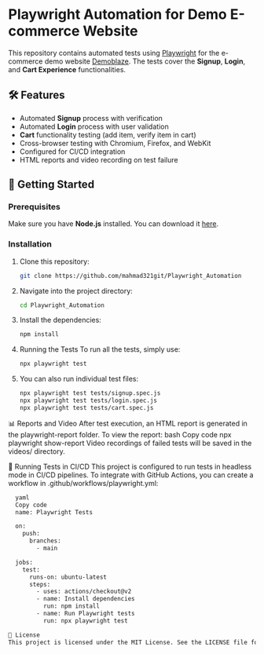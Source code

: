 # Playwright Automation for Demo E-commerce Website

This repository contains automated tests using [Playwright](https://playwright.dev) for the e-commerce demo website [Demoblaze](https://demoblaze.com/). The tests cover the **Signup**, **Login**, and **Cart Experience** functionalities.

## 🛠 Features

- Automated **Signup** process with verification
- Automated **Login** process with user validation
- **Cart** functionality testing (add item, verify item in cart)
- Cross-browser testing with Chromium, Firefox, and WebKit
- Configured for CI/CD integration
- HTML reports and video recording on test failure

## 🚀 Getting Started

### Prerequisites
Make sure you have **Node.js** installed. You can download it [here](https://nodejs.org/).

### Installation
1. Clone this repository:
   ```bash
   git clone https://github.com/mahmad321git/Playwright_Automation


2. Navigate into the project directory:
    ```bash
    cd Playwright_Automation

3. Install the dependencies:
    ```bash
    npm install

4. Running the Tests
    To run all the tests, simply use:
    ```bash
    npx playwright test

5. You can also run individual test files:
    ```bash
    npx playwright test tests/signup.spec.js
    npx playwright test tests/login.spec.js
    npx playwright test tests/cart.spec.js


📊 Reports and Video
After test execution, an HTML report is generated in the playwright-report folder. To view the report:
bash
Copy code
npx playwright show-report
Video recordings of failed tests will be saved in the videos/ directory.

🧪 Running Tests in CI/CD
This project is configured to run tests in headless mode in CI/CD pipelines. To integrate with GitHub Actions, you can create a workflow in .github/workflows/playwright.yml:

```bash
  yaml
  Copy code
  name: Playwright Tests

  on:
    push:
      branches:
        - main

  jobs:
    test:
      runs-on: ubuntu-latest
      steps:
        - uses: actions/checkout@v2
        - name: Install dependencies
          run: npm install
        - name: Run Playwright tests
          run: npx playwright test

📝 License
This project is licensed under the MIT License. See the LICENSE file for details.

